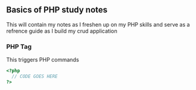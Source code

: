## Basics of PHP study notes
This will contain my notes as I freshen up on my PHP skills and serve as a refrence guide as I build my crud application 

### PHP Tag
This triggers PHP commands
```PHP
<?php
  // CODE GOES HERE
?>
```
